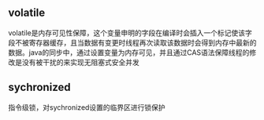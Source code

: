 ## volatile

volatile是内存可见性保障，这个变量申明的字段在编译时会插入一个标记使该字段不被寄存器缓存，且当数据有变更时线程再次读取该数据时会得到内存中最新的数据。java的同步中，通过设置变量为内存可见，并且通过CAS语法保障线程的修改是没有被干扰的来实现无阻塞式安全并发

## sychronized

指令级锁，对sychronized设置的临界区进行锁保护

